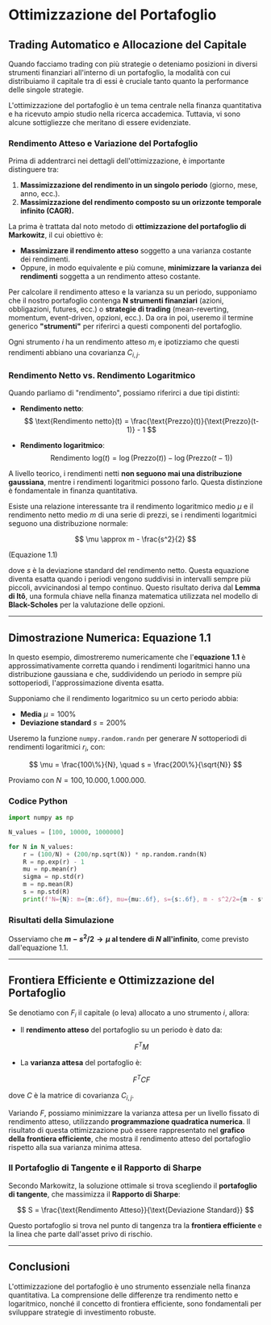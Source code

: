 # Ottimizzazione del Portafoglio

## **Trading Automatico e Allocazione del Capitale**

Quando facciamo trading con più strategie o deteniamo posizioni in diversi strumenti finanziari all'interno di un portafoglio, la modalità con cui distribuiamo il capitale tra di essi è cruciale tanto quanto la performance delle singole strategie.  

L'ottimizzazione del portafoglio è un tema centrale nella finanza quantitativa e ha ricevuto ampio studio nella ricerca accademica. Tuttavia, vi sono alcune sottigliezze che meritano di essere evidenziate.

### **Rendimento Atteso e Variazione del Portafoglio**

Prima di addentrarci nei dettagli dell'ottimizzazione, è importante distinguere tra:
1. **Massimizzazione del rendimento in un singolo periodo** (giorno, mese, anno, ecc.).
2. **Massimizzazione del rendimento composto su un orizzonte temporale infinito (CAGR).**

La prima è trattata dal noto metodo di **ottimizzazione del portafoglio di Markowitz**, il cui obiettivo è:
- **Massimizzare il rendimento atteso** soggetto a una varianza costante dei rendimenti.
- Oppure, in modo equivalente e più comune, **minimizzare la varianza dei rendimenti** soggetta a un rendimento atteso costante.

Per calcolare il rendimento atteso e la varianza su un periodo, supponiamo che il nostro portafoglio contenga **N strumenti finanziari** (azioni, obbligazioni, futures, ecc.) o **strategie di trading** (mean-reverting, momentum, event-driven, opzioni, ecc.). Da ora in poi, useremo il termine generico **"strumenti"** per riferirci a questi componenti del portafoglio.

Ogni strumento $i$ ha un rendimento atteso $m_i$ e ipotizziamo che questi rendimenti abbiano una covarianza $C_{i,j}$.

### **Rendimento Netto vs. Rendimento Logaritmico**

Quando parliamo di "rendimento", possiamo riferirci a due tipi distinti:

- **Rendimento netto**:
  $$
  \text{Rendimento netto}(t) = \frac{\text{Prezzo}(t)}{\text{Prezzo}(t-1)} - 1
  $$

- **Rendimento logaritmico**:
  $$
  \text{Rendimento log}(t) = \log(\text{Prezzo}(t)) - \log(\text{Prezzo}(t-1))
  $$

A livello teorico, i rendimenti netti **non seguono mai una distribuzione gaussiana**, mentre i rendimenti logaritmici possono farlo. Questa distinzione è fondamentale in finanza quantitativa.

Esiste una relazione interessante tra il rendimento logaritmico medio $\mu$ e il rendimento netto medio $m$ di una serie di prezzi, se i rendimenti logaritmici seguono una distribuzione normale:

$$
\mu \approx m - \frac{s^2}{2}
$$

(Equazione 1.1)

dove $s$ è la deviazione standard del rendimento netto. Questa equazione diventa esatta quando i periodi vengono suddivisi in intervalli sempre più piccoli, avvicinandosi al tempo continuo. Questo risultato deriva dal **Lemma di Itô**, una formula chiave nella finanza matematica utilizzata nel modello di **Black-Scholes** per la valutazione delle opzioni.

---

## **Dimostrazione Numerica: Equazione 1.1**

In questo esempio, dimostreremo numericamente che l'**equazione 1.1** è approssimativamente corretta quando i rendimenti logaritmici hanno una distribuzione gaussiana e che, suddividendo un periodo in sempre più sottoperiodi, l'approssimazione diventa esatta.

Supponiamo che il rendimento logaritmico su un certo periodo abbia:
- **Media** $\mu = 100\%$
- **Deviazione standard** $s = 200\%$

Useremo la funzione `numpy.random.randn` per generare $N$ sottoperiodi di rendimenti logaritmici $r_i$, con:

$$
\mu = \frac{100\%}{N}, \quad s = \frac{200\%}{\sqrt{N}}
$$

Proviamo con $N = 100, 10.000, 1.000.000$.

### **Codice Python**

```python
import numpy as np

N_values = [100, 10000, 1000000]

for N in N_values:
    r = (100/N) + (200/np.sqrt(N)) * np.random.randn(N)
    R = np.exp(r) - 1
    mu = np.mean(r)
    sigma = np.std(r)
    m = np.mean(R)
    s = np.std(R)
    print(f'N={N}: m={m:.6f}, mu={mu:.6f}, s={s:.6f}, m - s^2/2={m - s**2/2:.6f}')
```

### **Risultati della Simulazione**

Osserviamo che **$m - s^2/2 \to \mu$ al tendere di $N$ all'infinito**, come previsto dall'equazione 1.1.

---

## **Frontiera Efficiente e Ottimizzazione del Portafoglio**

Se denotiamo con $F_i$ il capitale (o leva) allocato a uno strumento $i$, allora:

- Il **rendimento atteso** del portafoglio su un periodo è dato da:

  $$
  F^T M
  $$

- La **varianza attesa** del portafoglio è:

  $$
  F^T C F
  $$

dove $C$ è la matrice di covarianza $C_{i,j}$.

Variando $F$, possiamo minimizzare la varianza attesa per un livello fissato di rendimento atteso, utilizzando **programmazione quadratica numerica**. Il risultato di questa ottimizzazione può essere rappresentato nel **grafico della frontiera efficiente**, che mostra il rendimento atteso del portafoglio rispetto alla sua varianza minima attesa.

### **Il Portafoglio di Tangente e il Rapporto di Sharpe**

Secondo Markowitz, la soluzione ottimale si trova scegliendo il **portafoglio di tangente**, che massimizza il **Rapporto di Sharpe**:

$$
S = \frac{\text{Rendimento Atteso}}{\text{Deviazione Standard}}
$$

Questo portafoglio si trova nel punto di tangenza tra la **frontiera efficiente** e la linea che parte dall'asset privo di rischio.

---

## **Conclusioni**

L'ottimizzazione del portafoglio è uno strumento essenziale nella finanza quantitativa. La comprensione delle differenze tra rendimento netto e logaritmico, nonché il concetto di frontiera efficiente, sono fondamentali per sviluppare strategie di investimento robuste.